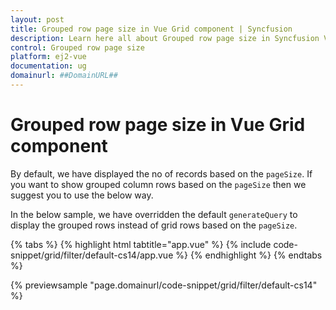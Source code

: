 ```yaml
---
layout: post
title: Grouped row page size in Vue Grid component | Syncfusion
description: Learn here all about Grouped row page size in Syncfusion Vue Grid component of Syncfusion Essential JS 2 and more.
control: Grouped row page size 
platform: ej2-vue
documentation: ug
domainurl: ##DomainURL##
---
```


# Grouped row page size in Vue Grid component

By default, we have displayed the no of records based on the `pageSize`. If you want to show grouped column rows based on the `pageSize` then we suggest you to use the below way.

In the below sample, we have overridden the default `generateQuery` to display the grouped rows instead of grid rows based on the `pageSize`.

{% tabs %}
{% highlight html tabtitle="app.vue" %}
{% include code-snippet/grid/filter/default-cs14/app.vue %}
{% endhighlight %}
{% endtabs %}
        
{% previewsample "page.domainurl/code-snippet/grid/filter/default-cs14" %}